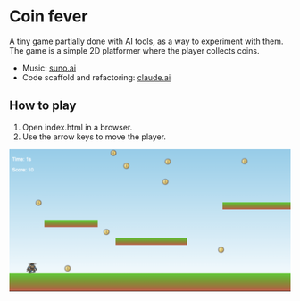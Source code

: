 # Coin fever

A tiny game partially done with AI tools, as a way to experiment with them.
The game is a simple 2D platformer where the player collects coins.

- Music: [suno.ai](https://suno.com)
- Code scaffold and refactoring: [claude.ai](https://claude.ai)

## How to play

1. Open index.html in a browser.
2. Use the arrow keys to move the player.

<img src="doc/screenshot.png" alt="Screenshot of the game" width="600"/>
